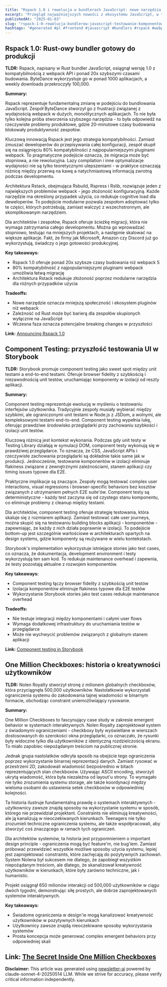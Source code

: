 ```yaml
---
title: "Rspack 1.0 i rewolucja w bundlerach JavaScript: nowe narzędzia i testowanie komponentów"
excerpt: "Przegląd najważniejszych nowości z ekosystemu JavaScript, w tym wydanie Rspack 1.0, component testing w Storybook i fascynującą historię One Million Checkboxes."
publishedAt: "2025-01-03"
slug: "rspack-1-0-rewolucja-bundlerow-javascript-testowanie-komponentow"
hashtags: "#generated #pl #frontend #javascript #bundlers #rspack #webpack #rust #storybook #testing #react #typescript #performance #build-tools"
---
```


## Rspack 1.0: Rust-owy bundler gotowy do produkcji

**TLDR:** Rspack, napisany w Rust bundler JavaScript, osiągnął wersję 1.0 z kompatybilnością z webpack API i ponad 20x szybszymi czasami budowania. ByteDance wykorzystuje go w ponad 1000 aplikacjach, a weekly downloads przekroczyły 100,000.

**Summary:**

Rspack reprezentuje fundamentalną zmianę w podejściu do bundlowania JavaScript. Zespół ByteDance stworzył go z frustracji związanej z wydajnością webpack w dużych, monolitycznych aplikacjach. To nie była tylko kolejna próba stworzenia szybszego narzędzia - to była odpowiedź na rzeczywiste problemy produktowe, gdzie 20-minutowe czasy budowania blokowały produktywność zespołów.

Kluczową innowacją Rspack jest jego strategia kompatybilności. Zamiast zmuszać deweloperów do przepisywania całej konfiguracji, zespół skupił się na osiągnięciu 80% kompatybilności z najpopularniejszymi pluginami webpack. To pragmatyczne podejście oznacza, że migracja może być stopniowa, a nie rewolucyjna. Lazy compilation i inne optymalizacje wydajności nie są tylko teoretycznymi ulepszeniami - w praktyce oznaczają różnicę między przerwą na kawę a natychmiastową informacją zwrotną podczas developmentu.

Architektura Rstack, obejmująca Rsbuild, Rspress i Rslib, rozwiązuje jeden z największych problemów webpack - jego złożoność konfiguracyjną. Każde narzędzie ma określony przypadek użycia, co redukuje cognitive load dla deweloperów. To podejście modularne pozwala zespołom adoptować tylko te części, których potrzebują, zamiast walczyć z wszechstronnym, ale skomplikowanym narzędziem.

Dla architektów i zespołów, Rspack oferuje ścieżkę migracji, która nie wymaga zatrzymania całego developmentu. Można go wprowadzać stopniowo, testując na mniejszych projektach, a następnie skalować na większe aplikacje. Fakt, że firmy jak Microsoft, Amazon czy Discord już go wykorzystują, świadczy o jego gotowości produkcyjnej.

**Key takeaways:**
- Rspack 1.0 oferuje ponad 20x szybsze czasy budowania niż webpack 5
- 80% kompatybilność z najpopularniejszymi pluginami webpack umożliwia łatwą migrację
- Architektura Rstack redukuje złożoność poprzez modularne narzędzia dla różnych przypadków użycia

**Tradeoffs:**
- Nowe narzędzie oznacza mniejszą społeczność i ekosystem pluginów niż webpack
- Zależność od Rust może być barierą dla zespołów skupionych wyłącznie na JavaScript
- Wczesna faza oznacza potencjalne breaking changes w przyszłości

**Link:** [Announcing Rspack 1.0](https://rspack.dev/blog/announcing-1-0)

## Component Testing: przyszłość testowania UI w Storybook

**TLDR:** Storybook promuje component testing jako sweet spot między unit testami a end-to-end testami. Oferuje browser fidelity z szybkością i niezawodnością unit testów, uruchamiając komponenty w izolacji od reszty aplikacji.

**Summary:**

Component testing reprezentuje ewolucję w myśleniu o testowaniu interfejsów użytkownika. Tradycyjnie zespoły musiały wybierać między szybkimi, ale ograniczonymi unit testami w Node.js z JSDom, a wolnymi, ale kompleksowymi testami end-to-end. Component testing wypełnia lukę, oferując prawdziwe środowisko przeglądarki przy zachowaniu szybkości i izolacji unit testów.

Kluczową różnicą jest kontekst wykonania. Podczas gdy unit testy w Testing Library działają w symulacji DOM, component testy wykonują się w prawdziwej przeglądarce. To oznacza, że CSS, JavaScript APIs i rzeczywiste zachowania przeglądarki są dokładnie takie same jak w produkcji. Jednocześnie, testowanie komponentów w izolacji eliminuje flakiness związane z zewnętrznymi zależnościami, stanem aplikacji czy timing issues typowe dla E2E.

Praktyczne implikacje są znaczące. Zespoły mogą testować complex user interactions, visual regressions i browser-specific behaviors bez kosztów związanych z utrzymaniem pełnych E2E suite'ów. Component testy są deterministyczne - każdy test zaczyna się od czystego stanu komponentu, co eliminuje problemy z cleanup między testami.

Dla architektów, component testing oferuje strategię testowania, która skaluje się z rozmiarem aplikacji. Zamiast testować całe user journeys, można skupić się na testowaniu building blocks aplikacji - komponentów - zapewniając, że każdy z nich działa poprawnie w izolacji. To podejście bottom-up jest szczególnie wartościowe w architekturach opartych na design systems, gdzie komponenty są reużywane w wielu kontekstach.

Storybook's implementation wykorzystuje istniejące stories jako test cases, co oznacza, że dokumentacja, development environment i testy wykorzystują ten sam kod. To redukuje maintenance overhead i zapewnia, że testy pozostają aktualne z rozwojem komponentów.

**Key takeaways:**
- Component testing łączy browser fidelity z szybkością unit testów
- Izolacja komponentów eliminuje flakiness typowe dla E2E testów
- Wykorzystanie Storybook stories jako test cases redukuje maintenance overhead

**Tradeoffs:**
- Nie testuje integracji między komponentami i całymi user flows
- Wymaga dodatkowej infrastruktury do uruchamiania testów w przeglądarce
- Może nie wychwycić problemów związanych z globalnym stanem aplikacji

**Link:** [Component testing in Storybook](https://storybook.js.org/blog/component-testing/)

## One Million Checkboxes: historia o kreatywności użytkowników

**TLDR:** Nolen Royalty stworzył stronę z milionem globalnych checkboxów, która przyciągnęła 500,000 użytkowników. Nastolatkowie wykorzystali ograniczenia systemu do zakodowania tajnej wiadomości w binarnym formacie, obchodząc constraint uniemożliwiający rysowanie.

**Summary:**

One Million Checkboxes to fascynujący case study w zakresie emergent behavior w systemach interaktywnych. Nolen Royalty zaprojektował system z świadomymi ograniczeniami - checkboxy były wyświetlane w wierszach dostosowanych do szerokości okna przeglądarki, co oznaczało, że rysunki były widoczne tylko dla użytkowników z identyczną rozdzielczością ekranu. To miało zapobiec niepożądanym treściom na publicznej stronie.

Jednak grupa nastolatków odkryła sposób na obejście tego ograniczenia poprzez wykorzystanie binarnej reprezentacji danych. Zamiast rysować w przestrzeni 2D, zakodowali wiadomość bezpośrednio w bitach reprezentujących stan checkboxów. Używając ASCII encoding, stworzyli ukrytą wiadomość, która była niezależna od layout'u strony. To wymagało nie tylko zrozumienia systemu storage, ale także koordynacji między wieloma osobami do ustawienia setek checkboxów w odpowiedniej kolejności.

Ta historia ilustruje fundamentalną prawdę o systemach interaktywnych - użytkownicy zawsze znajdą sposoby na wykorzystanie systemu w sposób, którego nie przewidział projektant. Constraints nie eliminują kreatywności, ale ją kanalizują w nieoczekiwanych kierunkach. Teenagers nie tylko zrozumieli techniczne ograniczenia systemu, ale także współpracowali, aby stworzyć coś znaczącego w ramach tych ograniczeń.

Dla architektów systemów, ta historia jest przypomnieniem o important design principle - ograniczenia mogą być feature'm, nie bug'iem. Zamiast próbować przewidzieć wszystkie możliwe sposoby użycia systemu, lepiej jest zaprojektować constraints, które zachęcają do pozytywnych zachowań. System Nolena był sukcesem nie dlatego, że zapobiegł wszystkim niepożądanym treściom, ale dlatego, że skanalizował kreatywność użytkowników w kierunkach, które były zarówno techniczne, jak i humanistic.

Projekt osiągnął 650 milionów interakcji od 500,000 użytkowników w ciągu dwóch tygodni, demonstrując siłę prostych, ale dobrze zaprojektowanych systemów interaktywnych.

**Key takeaways:**
- Świadome ograniczenia w design'ie mogą kanalizować kreatywność użytkowników w pozytywnych kierunkach
- Użytkownicy zawsze znajdą nieoczekiwane sposoby wykorzystania systemów
- Prosta koncepcja może generować complex emergent behaviors przy odpowiedniej skali

**Link:** [The Secret Inside One Million Checkboxes](https://eieio.games/essays/the-secret-in-one-million-checkboxes/)
---

**Disclaimer:** This article was generated using [newsletter-ai](https://github.com/gmotyl/newsletter-ai) powered by claude-sonnet-4-20250514 LLM. While we strive for accuracy, please verify critical information independently.
